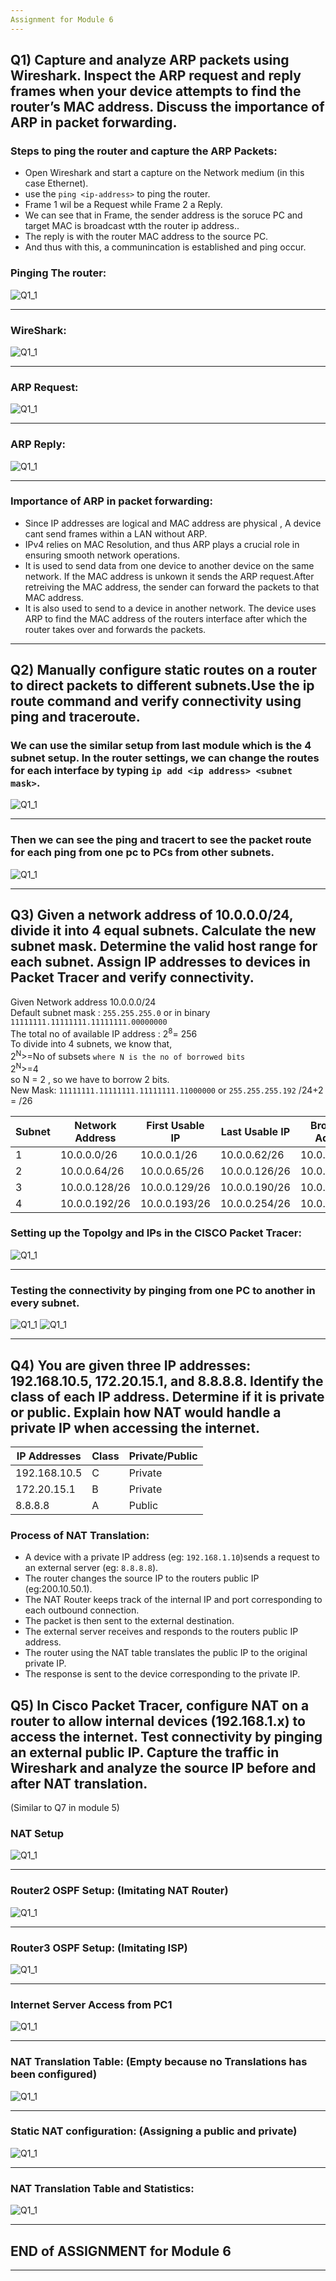```yaml
---
Assignment for Module 6
---
```


## Q1) Capture and analyze ARP packets using Wireshark. Inspect the ARP request and reply frames when your device attempts to find the router’s MAC address. Discuss the importance of ARP in packet forwarding.

### Steps to ping the router and capture the ARP Packets:
 - Open Wireshark and start a capture on the Network medium (in this case Ethernet).
 - use the `ping <ip-address>` to ping the router.
 - Frame 1 wil be a Request while Frame 2 a Reply.
 - We can see that in Frame, the sender address is the soruce PC and target MAC is broadcast wtth the router ip address..
 - The reply is with the router MAC address to the source PC.
 - And thus with this, a communincation is established and ping occur.

### Pinging The router:  
![Q1_1](https://github.com/SharanxD/LinuxTraining/blob/main/Networking/Results-Mod6/1_1.png)  

---
### WireShark: 
![Q1_1](https://github.com/SharanxD/LinuxTraining/blob/main/Networking/Results-Mod6/1_2.png)  

---
### ARP Request: 
![Q1_1](https://github.com/SharanxD/LinuxTraining/blob/main/Networking/Results-Mod6/1_3.png) 

---
### ARP Reply:  
![Q1_1](https://github.com/SharanxD/LinuxTraining/blob/main/Networking/Results-Mod6/1_4.png)  

---
### Importance of ARP in packet forwarding:
 - Since IP addresses are logical and MAC address are physical , A device cant send frames within a LAN without ARP.
 - IPv4 relies on MAC Resolution, and thus ARP plays a crucial role in ensuring smooth network operations.
 - It is used to send data from one device to another device on the same network. If the MAC address is unkown it sends the ARP request.After retreiving the MAC address, the sender can forward the packets to that MAC address.
 - It is also used to send to a device in another network. The device uses ARP to find the MAC address of the routers interface after which the router takes over and forwards the packets.

---
## Q2) Manually configure static routes on a router to direct packets to different subnets.Use the ip route command and verify connectivity using ping and traceroute.

### We can use the similar setup from last module which is the 4 subnet setup. In the router settings, we can change the routes for each interface by typing `ip add <ip address> <subnet mask>`.
![Q1_1](https://github.com/SharanxD/LinuxTraining/blob/main/Networking/Results-Mod6/2_1.png)

---
### Then we can see the ping and tracert to see the packet route for each ping from one pc to PCs from other subnets.
![Q1_1](https://github.com/SharanxD/LinuxTraining/blob/main/Networking/Results-Mod6/2_2.png)

---
## Q3) Given a network address of 10.0.0.0/24, divide it into 4 equal subnets. Calculate the new subnet mask. Determine the valid host range for each subnet. Assign IP addresses to devices in Packet Tracer and verify connectivity.

Given Network address 10.0.0.0/24  
Default subnet mask : `255.255.255.0` or in binary `11111111.11111111.11111111.00000000`   
The total no of available IP address : 2<sup>8</sup>= 256    
To divide into 4 subnets, we know that,    
2<sup>N</sup>>=No of subsets   `where N is the no of borrowed bits`    
2<sup>N</sup>>=4    
so N = 2 , so we have to borrow 2 bits.  
New Mask: `11111111.11111111.11111111.11000000` or `255.255.255.192`  /24+2 = /26  
  
|Subnet | Network Address   | First Usable IP    | Last Usable IP     | Broadcast Address  |
|-------|-------------------|--------------------|--------------------|-------------------- | 
|1      | 10.0.0.0/26       | 10.0.0.1/26        | 10.0.0.62/26       | 10.0.0.63/26     |  
|2      | 10.0.0.64/26      | 10.0.0.65/26       | 10.0.0.126/26      | 10.0.0.127/26     | 
|3      | 10.0.0.128/26     | 10.0.0.129/26      | 10.0.0.190/26      | 10.0.0.191/26     | 
|4      | 10.0.0.192/26     | 10.0.0.193/26      | 10.0.0.254/26      | 10.0.0.255/26      |


### Setting up the Topolgy and IPs in the CISCO Packet Tracer: 
![Q1_1](https://github.com/SharanxD/LinuxTraining/blob/main/Networking/Results-Mod6/3_1.png)

---
### Testing the connectivity by pinging from one PC to another in every subnet.
![Q1_1](https://github.com/SharanxD/LinuxTraining/blob/main/Networking/Results-Mod6/3_2.png)
![Q1_1](https://github.com/SharanxD/LinuxTraining/blob/main/Networking/Results-Mod6/3_3.png)

---

## Q4) You are given three IP addresses: 192.168.10.5, 172.20.15.1, and 8.8.8.8. Identify the class of each IP address. Determine if it is private or public. Explain how NAT would handle a private IP when accessing the internet.

|IP Addresses | Class   | Private/Public  |
|-------------|---------|-----------------|
|192.168.10.5 | C       | Private         |  
|172.20.15.1  | B       | Private         | 
|8.8.8.8      | A       | Public          | 

### Process of NAT Translation:
 - A device with a private IP address (eg: `192.168.1.10`)sends a request to an external server (eg: `8.8.8.8`).
 - The router changes the source IP to the routers public IP (eg:200.10.50.1).
 - The NAT Router keeps track of the internal IP and port corresponding to each outbound connection.
 - The packet is then sent to the external destination.
 - The external server receives and responds to the routers public IP address.
 - The router using the NAT table translates the public IP to the original private IP.
 - The response is sent to the device corresponding to the private IP.

## Q5) In Cisco Packet Tracer, configure NAT on a router to allow internal devices (192.168.1.x) to access the internet.  Test connectivity by pinging an external public IP. Capture the traffic in Wireshark and analyze the source IP before and after NAT translation.
(Similar to Q7 in module 5)
### NAT Setup
![Q1_1](https://github.com/SharanxD/LinuxTraining/blob/main/Networking/Results-Mod6/7_1.png)  

---
### Router2 OSPF Setup: (Imitating NAT Router)   
![Q1_1](https://github.com/SharanxD/LinuxTraining/blob/main/Networking/Results-Mod6/7_3.png)  
  
---
### Router3 OSPF Setup: (Imitating ISP)  
![Q1_1](https://github.com/SharanxD/LinuxTraining/blob/main/Networking/Results-Mod6/7_4.png) 
  
---
### Internet Server Access from PC1   
![Q1_1](https://github.com/SharanxD/LinuxTraining/blob/main/Networking/Results-Mod6/7_2.png) 
  
---
### NAT Translation Table: (Empty because no Translations has been configured)    
![Q1_1](https://github.com/SharanxD/LinuxTraining/blob/main/Networking/Results-Mod6/7_5.png) 
  
---
### Static NAT configuration: (Assigning a public and private)    
![Q1_1](https://github.com/SharanxD/LinuxTraining/blob/main/Networking/Results-Mod6/7_6.png) 
  
---
### NAT Translation Table and Statistics:    
![Q1_1](https://github.com/SharanxD/LinuxTraining/blob/main/Networking/Results-Mod6/5_tran.png)  
  
---
END of ASSIGNMENT for Module 6
---
---


